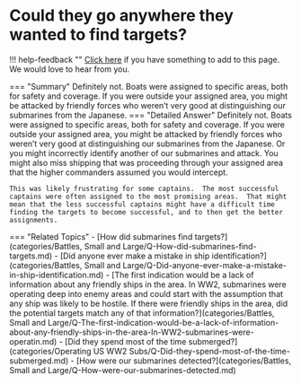 # Could they go anywhere they wanted to find targets?

!!! help-feedback ""
    [Click here](https://replace.md) if you have something to add to this page. We would love to hear from you.

=== "Summary"
    Definitely not. Boats were assigned to specific areas, both for safety and coverage. If you were outside your assigned area, you might be attacked by friendly forces who weren’t very good at distinguishing our submarines from the Japanese.
=== "Detailed Answer"
    Definitely not.  Boats were assigned to specific areas, both for safety and coverage.  If you were outside your assigned area, you might be attacked by friendly forces who weren’t very good at distinguishing our submarines from the Japanese.  Or you might incorrectly identify another of our submarines and attack.  You might also miss shipping that was proceeding through your assigned area that the higher commanders assumed you would intercept.

    This was likely frustrating for some captains.  The most successful captains were often assigned to the most promising areas.  That might mean that the less successful captains might have a difficult time finding the targets to become successful, and to then get the better assignments.
=== "Related Topics"
    - [How did submarines find targets?](categories/Battles, Small and Large/Q-How-did-submarines-find-targets.md)
    - [Did anyone ever make a mistake in ship identification?](categories/Battles, Small and Large/Q-Did-anyone-ever-make-a-mistake-in-ship-identification.md)
    - [The first indication would be a lack of information about any friendly ships in the area.  In WW2, submarines were operating deep into enemy areas and could start with the assumption that any ship was likely to be hostile.  If there were friendly ships in the area, did the potential targets match any of that information?](categories/Battles, Small and Large/Q-The-first-indication-would-be-a-lack-of-information-about-any-friendly-ships-in-the-area-In-WW2-submarines-were-operatin.md)
    - [Did they spend most of the time submerged?](categories/Operating US WW2 Subs/Q-Did-they-spend-most-of-the-time-submerged.md)
    - [How were our submarines detected?](categories/Battles, Small and Large/Q-How-were-our-submarines-detected.md)
